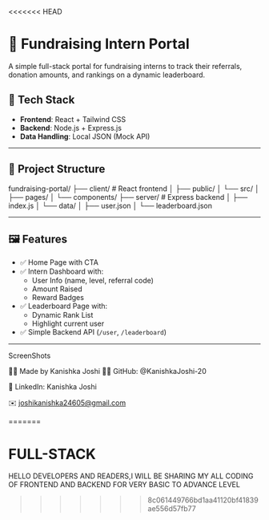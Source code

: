 <<<<<<< HEAD
# 🧾 Fundraising Intern Portal

A simple full-stack portal for fundraising interns to track their referrals, donation amounts, and rankings on a dynamic leaderboard.

## 🚀 Tech Stack

- **Frontend**: React + Tailwind CSS
- **Backend**: Node.js + Express.js
- **Data Handling**: Local JSON (Mock API)

---

## 📁 Project Structure

fundraising-portal/
├── client/ # React frontend
│ ├── public/
│ └── src/
│ ├── pages/
│ └── components/
├── server/ # Express backend
│ ├── index.js
│ └── data/
│ ├── user.json
│ └── leaderboard.json


---

## 🖼️ Features

- ✅ Home Page with CTA
- ✅ Intern Dashboard with:
  - User Info (name, level, referral code)
  - Amount Raised
  - Reward Badges
- ✅ Leaderboard Page with:
  - Dynamic Rank List
  - Highlight current user
- ✅ Simple Backend API (`/user`, `/leaderboard`)

---
ScreenShots

🙋‍♀️ Made by Kanishka Joshi
👨‍💻 GitHub: @KanishkaJoshi-20

💼 LinkedIn: Kanishka Joshi

✉️ joshikanishka24605@gmail.com

=======
# FULL-STACK
HELLO DEVELOPERS AND READERS,I WILL BE SHARING MY ALL CODING OF FRONTEND AND BACKEND FOR VERY BASIC TO ADVANCE LEVEL
>>>>>>> 8c061449766bd1aa41120bf41839ae556d57fb77
